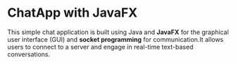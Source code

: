 # ChatApp with JavaFX
This simple chat application is built using Java and **JavaFX** for the graphical user interface (GUI) 
and **socket programming** for communication.It allows users to connect to a server and engage in real-time text-based conversations.
